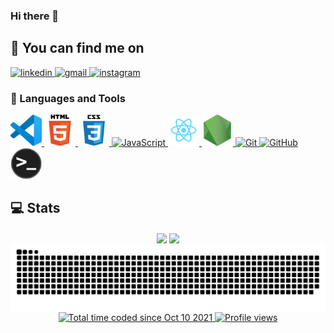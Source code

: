 ### Hi there 👋

<!--
**brbsg/brbsg** is a ✨ _special_ ✨ repository because its `README.md` (this file) appears on your GitHub profile.

Here are some ideas to get you started:

- 🔭 I’m currently working on ...
- 🌱 I’m currently learning ...
- 👯 I’m looking to collaborate on ...
- 🤔 I’m looking for help with ...
- 💬 Ask me about ...
- 📫 How to reach me: ...
- 😄 Pronouns: ...
- ⚡ Fun fact: ...
-->


## 💬 You can find me on


<div align="left">
  <a href="https://www.linkedin.com/in/gustavo-barbosa-01a21222b/">
    <img src="https://img.shields.io/badge/LinkedIn-0077B5?style=for-the-badge&logo=linkedin&logoColor=white" title="linkedin" />
  </a>
  
  <a href="mailto:gustavobarbosa7162@gmail.com">
    <img src="https://img.shields.io/badge/Gmail-D14836?style=for-the-badge&logo=gmail&logoColor=white" title="gmail" />
  </a>

  <a href="https://www.instagram.com/_barbosagustavo_/">
    <img src="https://img.shields.io/badge/Instagram-E4405F?style=for-the-badge&logo=instagram&logoColor=white" title="instagram" />
  </a>
  
</div>

### 🧠 Languages and Tools

<div align="left" style="margin: auto">
  <a href="https://github.com/brbsg">
    <img src="https://raw.githubusercontent.com/github/explore/80688e429a7d4ef2fca1e82350fe8e3517d3494d/topics/visual-studio-code/visual-studio-code.png"       title="Visual Studio Code" width="50px" />
  </a>
 
  <a href="https://github.com/brbsg">
    <img src="https://raw.githubusercontent.com/github/explore/80688e429a7d4ef2fca1e82350fe8e3517d3494d/topics/html/html.png" title="HTML5" width="50px" />
  </a>
 
  <a href="https://github.com/brbsg">
    <img src="https://raw.githubusercontent.com/github/explore/80688e429a7d4ef2fca1e82350fe8e3517d3494d/topics/css/css.png" title="CSS3" width="50px" />
  </a>
 
  <a href="https://github.com/brbsg">
    <img src="https://raw.githubusercontent.com/jmnote/z-icons/master/svg/javascript.svg" title="JavaScript" width="50px" />
  </a>
 
  <a href="https://github.com/brbsg">
    <img src="https://raw.githubusercontent.com/github/explore/80688e429a7d4ef2fca1e82350fe8e3517d3494d/topics/react/react.png" title="React" width="50px" />
  </a>
 
  <a href="https://github.com/brbsg">
    <img src="https://raw.githubusercontent.com/github/explore/80688e429a7d4ef2fca1e82350fe8e3517d3494d/topics/nodejs/nodejs.png" title="Node.js" width="50px" />
  </a>
 
<!--   

  <a href="https://github.com/brbsg">
    <img src="https://raw.githubusercontent.com/jmnote/z-icons/master/svg/c.svg" title="C" width="50px" />
  </a>
 
  <a href="https://github.com/brbsg">
    <img src="https://raw.githubusercontent.com/jmnote/z-icons/master/svg/java.svg" title="Java" width="50px" />
  </a>

-->
 
  <a href="https://github.com/brbsg">
    <img src="https://raw.githubusercontent.com/jmnote/z-icons/master/svg/git.svg" title="Git" width="50px" />
  </a>
 
  <a href="https://github.com/brbsg">
    <img src="https://raw.githubusercontent.com/jmnote/z-icons/master/svg/github.svg" title="GitHub" width="50px" />
  </a>
 
  <a href="https://github.com/brbsg">
    <img src="https://raw.githubusercontent.com/github/explore/80688e429a7d4ef2fca1e82350fe8e3517d3494d/topics/terminal/terminal.png" title="Terminal" width="50px" />
  </a>  
</div>


## 💻 Stats
 
<div align="center">
  <a href="https://github.com/brbsg?tab=repositories" style="text-decoration: none;">
    <img height="200" src="https://github-readme-stats.vercel.app/api/top-langs/?username=brbsg&langs_count=5&theme=discord_old_blurple" align="center" />
  </a>
  <a href="https://github.com/brbsg?tab=repositories" style="text-decoration: none;">
    <img height="200" src="https://github-readme-stats.vercel.app/api/wakatime?username=brbsg&langs_count=5&theme=discord_old_blurple" align="center" />
  </a>
</div>

<div align="center">
  <img align="center" alt="snake-game-eating-daily-commits.svg" src="https://raw.githubusercontent.com/brbsg/brbsg/d41e1863a034eb9a8ee26405382cbc3b7c4d3418/github-user-contribution.svg" />
</div>

<div align="center"> 
  <a href="https://wakatime.com/@4851b479-1b53-4f76-b2dc-992c2d154aec">
    <img src="https://wakatime.com/badge/user/4851b479-1b53-4f76-b2dc-992c2d154aec.svg" alt="Total time coded since Oct 10 2021" />
  </a>
  <a href="https://github.com/brbsg?tab=repositories">
    <img alt="Profile views" src="https://komarev.com/ghpvc/?username=brbsg&color=blue" title="Profile Views" />
  </a>
</div>
  
  
